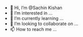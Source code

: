 - 👋 Hi, I’m @Sachin Kishan
- 👀 I’m interested in ...
- 🌱 I’m currently learning ...
- 💞️ I’m looking to collaborate on ...
- 📫 How to reach me ...

<!---
Fangrand/Fangrand is a ✨ special ✨ repository because its `README.md` (this file) appears on your GitHub profile.
You can click the Preview link to take a look at your changes.
--->

